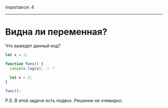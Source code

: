 importance: 4

---

# Видна ли переменная?

Что выведет данный код?

```js
let x = 1;

function func() {
  console.log(x); // ?

  let x = 2;
}

func();
```

P.S. В этой задаче есть подвох. Решение не очевидно.
